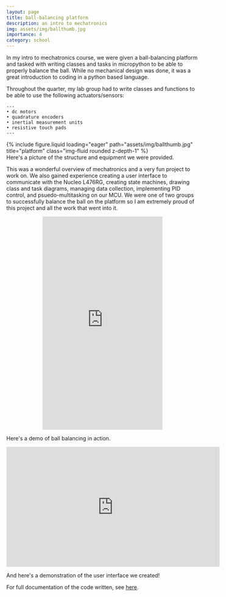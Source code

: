 ```yaml
---
layout: page
title: ball-balancing platform
description: an intro to mechatronics
img: assets/img/ballthumb.jpg
importance: 4
category: school
---
```


In my intro to mechatronics course, we were given a ball-balancing platform and tasked with writing classes and tasks in micropython to be able to properly balance the ball. While no mechanical design was done, it was a great introduction to coding in a python based language.

Throughout the quarter, my lab group had to write classes and functions to be able to use the following actuators/sensors:

    ---
    • dc motors
    • quadrature encoders
    • inertial measurement units
    • resistive touch pads
    ---

<div class="row">
    <div class="col-sm mt-3 mt-md-0">
        {% include figure.liquid loading="eager" path="assets/img/ballthumb.jpg" title="platform" class="img-fluid rounded z-depth-1" %}
    </div>
</div>
<div class="caption">
    Here's a picture of the structure and equipment we were provided.
</div>

This was a wonderful overview of mechatronics and a very fun project to work on. We also gained experience creating a user interface to communicate with the Nucleo L476RG, creating state machines, drawing class and task diagrams, managing data collection, implementing PID control, and psuedo-multitasking on our MCU. We were one of two groups to successfully balance the ball on the platform so I am extremely proud of this project and all the work that went into it.

<p align="center">
    <iframe width="315" height="560" src="https://www.youtube.com/embed/BT8gIx_PZtM" frameborder="0" allow="accelerometer; clipboard-write; encrypted-media; gyroscope; picture-in-picture" allowfullscreen></iframe>
</p>
<div class="caption">
    Here's a demo of ball balancing in action.
</div>

<p align="center">
    <iframe width="560" height="315" src="https://www.youtube.com/embed/zUB4KfRw6h0" frameborder="0" allow="accelerometer; clipboard-write; encrypted-media; gyroscope; picture-in-picture" allowfullscreen></iframe>
</p>
<div class="caption">
    And here's a demonstration of the user interface we created!
</div>

For full documentation of the code written, see <a href="https://seanwahl2023.bitbucket.io/">here</a>.